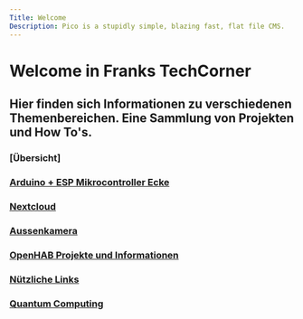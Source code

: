 ```yaml
--- 
Title: Welcome 
Description: Pico is a stupidly simple, blazing fast, flat file CMS. 
--- 
```


# Welcome in Franks TechCorner

## Hier finden sich Informationen zu verschiedenen Themenbereichen. Eine Sammlung von Projekten und How To's.

### [Übersicht] 

### [Arduino + ESP Mikrocontroller Ecke](%base_url%25?Arduino-ESP/index) 

### [Nextcloud](%base_url%25?NextCloud/index) 

### [Aussenkamera](%base_url%25?Aussenkamera/index) 

### [OpenHAB Projekte und Informationen](OpenHAB/index.md) 

### [Nützliche Links](%base_url%25?Linksammlung) 

### [Quantum Computing](quantum/quantum.md)

